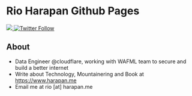 # Rio Harapan Github Pages

<div>
    <a class="header-badge" target="_blank" href="https://www.linkedin.com/in/harapanr/">
        <img src="https://img.shields.io/badge/style--5eba00.svg?label=LinkedIn&logo=linkedin&style=social">
    </a>
    <a class="header-badge" target="_blank" href="https://twitter.com/rhgps">
        <img alt="Twitter Follow" src="https://img.shields.io/twitter/follow/archiavelli?style=social">
    </a>
<div>

## About
- Data Engineer @cloudflare, working with WAFML team to secure and build a better internet
- Write about Technology, Mountainering and Book at https://www.harapan.me
- Email me at rio [at] harapan.me​

